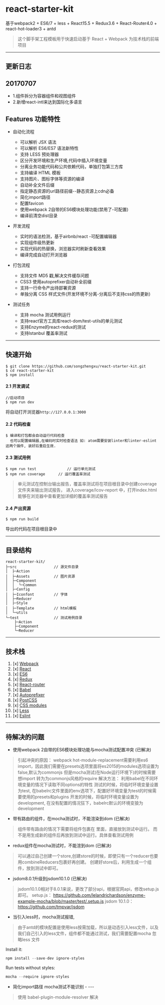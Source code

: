 react-starter-kit
=================

基于webpack2 + ES6/7 + less + React15.5 + Redux3.6 + React-Router4.0 + react-hot-loader3 + antd

> 这个脚手架工程模板用于快速启动基于 React + Webpack 为技术栈的前端项目

---

更新日志
--------

20170707
--------

-	1.组件拆分为容器组件和视图组件
-	2.新增react-intl来达到国际化多语言

Features 功能特性
-----------------

-	自动化流程

	-	可以解析 JSX 语法
	-	可以解析 ES6/ES7 语法新特性
	-	支持 LESS 预处理器
	-	区分开发环境和生产环境,代码中插入环境变量
	-	分离业务功能代码和公共依赖代码，单独打包第三方库
	-	支持编译 HTML 模板
	-	支持图片、图标字体等资源的编译
	-	自动补全文件后缀
	-	指定静态资源的url路径前缀--静态资源上cdn必备
	-	简化import路径
	-	配置favicon
	-	使用webpack 2自带的ES6模块处理功能(禁用了-可配置)
	-	编译前清空dist目录

-	开发流程

	-	实时的语法检测，基于airbnb/react -可配置编辑器
	-	实现组件级热更新
	-	实现代码的热替换，浏览器实时刷新查看效果
	-	编译完成自动打开浏览器

-	打包流程

	-	支持文件 MD5 戳,解决文件缓存问题
	-	CSS3 使用autoprefixer自动补全前缀
	-	支持一行命令产出待部署资源
	-	单独分离 CSS 样式文件(开发环境不分离-分离后不支持css的热更新)

-	测试任务

	-	支持 mocha 测试用例运行
	-	支持react官方工具库react-dom/test-utils的单元测试
	-	支持Enzyme的react-redux的测试
	-	支持Istanbul 覆盖率测试

---

快速开始
--------

```
$ git clone https://github.com/songzhengxu/react-starter-kit.git
$ cd react-starter-kit
$ npm install
```

#### 2.1 开发调试

```
//启动项目
$ npm run dev
```

将自动打开浏览器`http://127.0.0.1:3000`

#### 2.2 代码检查

```
$ 编译和打包都会自动运行代码检查
  也可以配置编辑器,在编码时实时检查语法 如: atom需要安装linter和linter-eslint这两个插件, 装好后重启生效.
```

#### 2.3 测试用例

```
$ npm run test 				// 运行单元测试
$ npm run coverage 		// 运行覆盖率测试
```

> 单元测试在控制台输出报告，覆盖率测试将在项目根目录中创建coverage文件夹来输出测试报告， 进入coverage/lcov-report 中，打开index.html 能够在浏览器中查看更加详细的覆盖率测试报告

#### 2.4 产出资源

```
$ npm run build
```

导出的代码在项目根目录中

---

目录结构
--------

```
react-starter-kit/
├─src                 // 源文件目录
│  ├─Action     
│  ├─Assets           // 图片资源
│  ├─Component
│  │  └─Common
│  ├─Config
│  ├─Iconfont         // 字体
│  ├─Reducer
│  ├─Style
│  ├─Template         // html模板
│  └─utils
└─test                // 测试用例目录
    ├─Action
    ├─Component
    └─Reducer
```

---

技术栈
------

1.	[x] [Webpack](https://webpack.github.io)
2.	[x] [React](https://facebook.github.io/react/)
3.	[x] [ES6](http://es6.ruanyifeng.com/)
4.	[x] [Redux](https://github.com/rackt/redux)
5.	[x] [React-router](https://github.com/rackt/react-router-redux)
6.	[x] [Babel](https://babeljs.io/)
7.	[x] [Autoprefixer](https://github.com/postcss/autoprefixer)
8.	[x] [PostCSS](https://github.com/postcss/postcss)
9.	[x] [CSS modules](https://github.com/outpunk/postcss-modules)
10.	[x] [Less](https://github.com/less/less.js)
11.	[x] [Eslint](https://github.com/eslint/eslint)

---

待解决的问题
------------

-	使用webpack 2自带的ES6模块处理功能与mocha测试配置冲突 (已解决)

> 引起冲突的原因： webpack hot-module-replacement需要利用es6 import，因此我们需要在presets选项里面将es2015的modules选项设置为false,默认为commonjs 但是mocha测试(在Node运行环境下)的时候需要想import 转为为commonjs风格的require 解决方法： 利用babel在不同环境变量的情况下读取不同options的特性 测试的时候，将临时环境变量设置为test, 在babelrc文件里面的env选项下，配置好环境变量为test的时候需要使用的presets和plugins 开发的时候，将临时环境变量设置为development, 在没有配置的情况狂下，babelrc默认的环境变狼为development

-	带有路由的组件，在mocha测试时，不能渲染到dom (已解决)

> 组件带有路由的情况下需要将组件包裹在 <MemoryRouter>里面，直接放到测试中运行。 而不是用<MemoryRouter>生成新的组件后再放到测试中运行。具体查看测试用例

-	redux组件在mocha测试时，不能渲到dom (已解决)

> 可以通过自己创建一个store,创建store的时候，即使只有一个reducer也要用combineReducers包裹好再创建。 创建好store后，利用<Provider>生成一个组件，放到测试中即可。

-	jsdom8.0.1升级到jsdom10.1.0 (已解决)

> jsdom10.1.0相对于8.0.1来说，更改了部分api，根据官网api，修改setup.js即可。 setup.js： https://github.com/lelandrichardson/enzyme-example-mocha/blob/master/test/.setup.js jsdom 10.1.0： https://github.com/tmpvar/jsdom

-	当引入less时，mocha测试报错,

> 由于antd的模块配置是使用less按需加载，所以是动态引入less文件，以及我们自己引入的less文件，组件都不能通过测试，我们需要配置mocha 忽略less 文件

Install it:

```js
npm install --save-dev ignore-styles
```

Run tests without styles:

```js
mocha --require ignore-styles
```

-	简化import路径 mocha测试不能识别 - ---

> 使用 babel-plugin-module-resolver 解决
